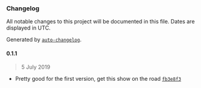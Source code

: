 ### Changelog

All notable changes to this project will be documented in this file. Dates are displayed in UTC.

Generated by [`auto-changelog`](https://github.com/CookPete/auto-changelog).

#### 0.1.1

> 5 July 2019

- Pretty good for the first version, get this show on the road [`fb3e8f3`](https://github.com/mnsht/lunar-rover/commit/fb3e8f3d4bf9963c306b96f80c328c27481eff28)
